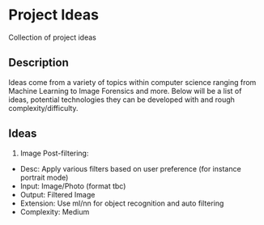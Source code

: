 # Project Ideas
Collection of project ideas

## Description
Ideas come from a variety of topics within computer science ranging from Machine Learning to Image Forensics and more.
Below will be a list of ideas, potential technologies they can be developed with and rough complexity/difficulty.


## Ideas
1. Image Post-filtering:
  * Desc: Apply various filters based on user preference (for instance portrait mode)
  * Input: Image/Photo (format tbc)
  * Output: Filtered Image
  * Extension: Use ml/nn for object recognition and auto filtering
  * Complexity: Medium

